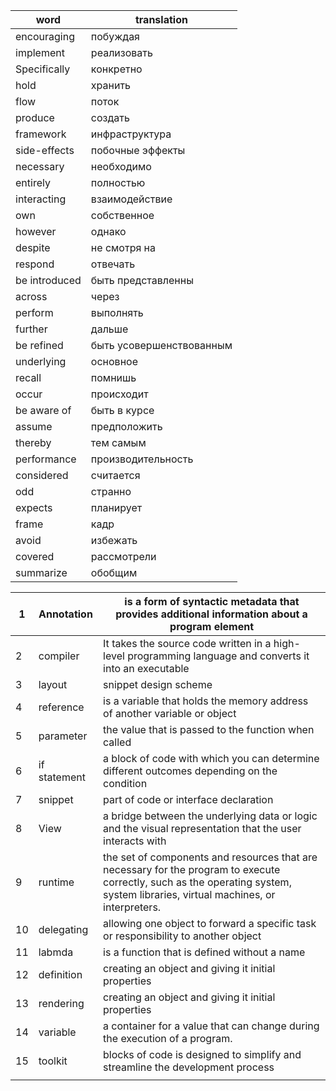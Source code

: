 
| word          | translation              |
| ------------- | ------------------------ |
| encouraging   | побуждая                 |
| implement     | реализовать              |
| Specifically  | конкретно                |
| hold          | хранить                  |
| flow          | поток                    |
| produce       | создать                  |
| framework     | инфраструктура           |
| side-effects  | побочные эффекты         |
| necessary     | необходимо               |
| entirely      | полностью                |
| interacting   | взаимодействие           |
| own           | собственное              |
| however       | однако                   |
| despite       | не смотря на             |
| respond       | отвечать                 |
| be introduced | быть представленны       |
| across        | через                    |
| perform       | выполнять                |
| further       | дальше                   |
| be refined    | быть усовершенствованным |
| underlying    | основное                 |
| recall        | помнишь                  |
| occur         | происходит               |
| be aware of   | быть в курсе             |
| assume        | предположить             |
| thereby       | тем самым                |
| performance   | производительность       |
| considered    | считается                |
| odd           | странно                  |
| expects       | планирует                |
| frame         | кадр                     |
| avoid         | избежать                 |
| covered       | рассмотрели              |
| summarize     | обобщим                  |


| 1   | Annotation   | is a form of syntactic metadata that provides additional information about a program element                                                                                    |
| --- | ------------ | ------------------------------------------------------------------------------------------------------------------------------------------------------------------------------- |
| 2   | compiler     | It takes the source code written in a high-level programming language and converts it into an executable                                                                        |
| 3   | layout       | snippet design scheme                                                                                                                                                           |
| 4   | reference    | is a variable that holds the memory address of another variable or object                                                                                                       |
| 5   | parameter    | the value that is passed to the function when called                                                                                                                            |
| 6   | if statement | a block of code with which you can determine different outcomes depending on the condition                                                                                      |
| 7   | snippet      | part of code or interface declaration                                                                                                                                           |
| 8   | View         | a bridge between the underlying data or logic and the visual representation that the user interacts with                                                                        |
| 9   | runtime      | the set of components and resources that are necessary for the program to execute correctly, such as the operating system, system libraries, virtual machines, or interpreters. |
| 10  | delegating   | allowing one object to forward a specific task or responsibility to another object                                                                                              |
| 11  | labmda       | is a function that is defined without a name                                                                                                                                    |
| 12  | definition   | creating an object and giving it initial properties                                                                                                                             |
| 13  | rendering    | creating an object and giving it initial properties                                                                                                                             |
| 14  | variable     | a container for a value that can change during the execution of a program.                                                                                                      |
| 15  | toolkit      | blocks of code is designed to simplify and streamline the development process                                                                                                   |
|     |              |                                                                                                                                                                                 |
